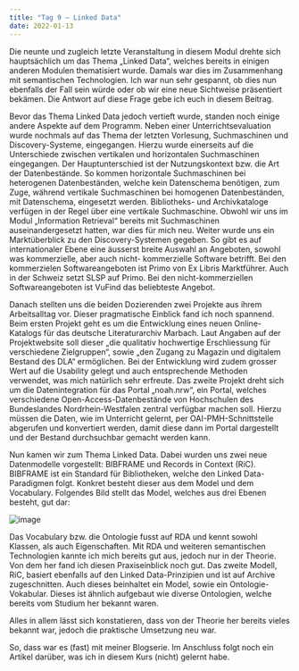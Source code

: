 ```yaml
---
title: "Tag 9 – Linked Data"
date: 2022-01-13
---
```


Die neunte und zugleich letzte Veranstaltung in diesem Modul drehte sich hauptsächlich um das Thema „Linked Data“, welches bereits in einigen anderen Modulen thematisiert wurde. 
Damals war dies im Zusammenhang mit semantischen Technologien. Ich war nun sehr gespannt, ob dies nun ebenfalls der Fall sein würde oder ob wir eine neue Sichtweise präsentiert 
bekämen. Die Antwort auf diese Frage gebe ich euch in diesem Beitrag. 

Bevor das Thema Linked Data jedoch vertieft wurde, standen noch einige andere Aspekte auf dem Programm. Neben einer Unterrichtsevaluation wurde nochmals auf das Thema der letzten 
Vorlesung, Suchmaschinen und Discovery-Systeme, eingegangen. Hierzu wurde einerseits auf die Unterschiede zwischen vertikalen und horizontalen Suchmaschinen eingegangen. Der 
Hauptunterschied ist der Nutzungskontext bzw. die Art der Datenbestände. So kommen horizontale Suchmaschinen bei heterogenen Datenbeständen, welche kein Datenschema benötigen, 
zum Zuge, während vertikale Suchmaschinen bei homogenen Datenbeständen, mit Datenschema, eingesetzt werden. Bibliotheks- und Archivkataloge verfügen in der Regel über eine 
vertikale Suchmaschine. Obwohl wir uns im Modul „Information Retrieval“ bereits mit Suchmaschinen auseinandergesetzt hatten, war dies für mich neu. Weiter wurde uns ein 
Marktüberblick zu den Discovery-Systemen gegeben. So gibt es auf internationaler Ebene eine äusserst breite Auswahl an Angeboten, sowohl was kommerzielle, aber auch nicht-
kommerzielle Software betrifft. Bei den kommerzielen Softwareangeboten ist Primo von Ex Libris Marktführer. Auch in der Schweiz setzt SLSP auf Primo. Bei den nicht-kommerziellen 
Softwareangeboten ist VuFind das beliebteste Angebot. 

Danach stellten uns die beiden Dozierenden zwei Projekte aus ihrem Arbeitsalltag vor. Dieser pragmatische Einblick fand ich noch spannend. Beim ersten Projekt geht es um die 
Entwicklung eines neuen Online-Katalogs für das deutsche Literaturarchiv Marbach. Laut Angaben auf der Projektwebsite soll dieser „die qualitativ hochwertige Erschliessung für 
verschiedene Zielgruppen“, sowie „den Zugang zu Magazin und digitalem Bestand des DLA“ ermöglichen. Bei der Entwicklung wird zudem grosser Wert auf die Usability gelegt und auch 
entsprechende Methoden verwendet, was mich natürlich sehr erfreute. Das zweite Projekt dreht sich um die Datenintegration für das Portal „noah.nrw“, ein Portal, welches 
verschiedene Open-Access-Datenbestände von Hochschulen des Bundeslandes Nordrhein-Westfalen zentral verfügbar machen soll. Hierzu müssen die Daten, wie im Unterricht gelernt, per 
OAI-PMH-Schnittstelle abgerufen und konvertiert werden, damit diese dann im Portal dargestellt und der Bestand durchsuchbar gemacht werden kann. 

Nun kamen wir zum Thema Linked Data. Dabei wurden uns zwei neue Datenmodelle vorgestellt: BIBFRAME und Records in Context (RiC). BIBFRAME ist ein Standard für Bibliotheken, welche 
den Linked Data-Paradigmen folgt. Konkret besteht dieser aus dem Model und dem Vocabulary. Folgendes Bild stellt das Model, welches aus drei Ebenen besteht, gut dar: 
 
![image](https://user-images.githubusercontent.com/81507183/151699292-07ecd9be-37cb-45d1-9414-f05dc163b03f.png)


Das Vocabulary bzw. die Ontologie fusst auf RDA und kennt sowohl Klassen, als auch Eigenschaften. Mit RDA und weiteren semantischen Technologien kannte ich mich bereits gut aus, 
jedoch nur in der Theorie. Von dem her fand ich diesen Praxiseinblick noch gut. Das zweite Modell, RiC, basiert ebenfalls auf den Linked Data-Prinzipien und ist auf Archive 
zugeschnitten. Auch dieses beinhaltet ein Model, sowie ein Ontologie-Vokabular. Dieses ist ähnlich aufgebaut wie diverse Ontologien, welche bereits vom Studium her bekannt waren.

Alles in allem lässt sich konstatieren, dass von der Theorie her bereits vieles bekannt war, jedoch die praktische Umsetzung neu war. 

So, dass war es (fast) mit meiner Blogserie. Im Anschluss folgt noch ein Artikel darüber, was ich in diesem Kurs (nicht) gelernt habe. 
